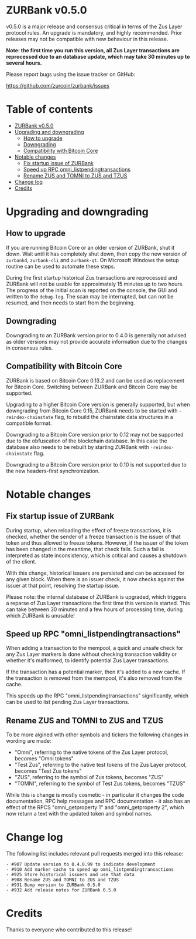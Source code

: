 ZURBank v0.5.0
================

v0.5.0 is a major release and consensus critical in terms of the Zus Layer protocol rules. An upgrade is mandatory, and highly recommended. Prior releases may not be compatible with new behaviour in this release.

**Note: the first time you run this version, all Zus Layer transactions are reprocessed due to an database update, which may take 30 minutes up to several hours.**

Please report bugs using the issue tracker on GitHub:

  https://github.com/zurcoin/zurbank/issues


Table of contents
=================

- [ZURBank v0.5.0](#omni-core-v050)
- [Upgrading and downgrading](#upgrading-and-downgrading)
  - [How to upgrade](#how-to-upgrade)
  - [Downgrading](#downgrading)
  - [Compatibility with Bitcoin Core](#compatibility-with-zurcoin-core)
- [Notable changes](#notable-changes)
  - [Fix startup issue of ZURBank](#fix-startup-issue-of-omni-core)
  - [Speed up RPC omni_listpendingtransactions](#speed-up-rpc-omni_listpendingtransactions)
  - [Rename ZUS and TOMNI to ZUS and TZUS](#rename-omni-and-tzus-to-omn-and-tomn)
- [Change log](#change-log)
- [Credits](#credits)


Upgrading and downgrading
=========================

How to upgrade
--------------

If you are running Bitcoin Core or an older version of ZURBank, shut it down. Wait until it has completely shut down, then copy the new version of `zurbankd`, `zurbank-cli` and `zurbank-qt`. On Microsoft Windows the setup routine can be used to automate these steps.

During the first startup historical Zus transactions are reprocessed and ZURBank will not be usable for approximately 15 minutes up to two hours. The progress of the initial scan is reported on the console, the GUI and written to the `debug.log`. The scan may be interrupted, but can not be resumed, and then needs to start from the beginning.

Downgrading
-----------

Downgrading to an ZURBank version prior to 0.4.0 is generally not advised as older versions may not provide accurate information due to the changes in consensus rules.

Compatibility with Bitcoin Core
-------------------------------

ZURBank is based on Bitcoin Core 0.13.2 and can be used as replacement for Bitcoin Core. Switching between ZURBank and Bitcoin Core may be supported.

Upgrading to a higher Bitcoin Core version is generally supported, but when downgrading from Bitcoin Core 0.15, ZURBank needs to be started with `-reindex-chainstate` flag, to rebuild the chainstate data structures in a compatible format.

Downgrading to a Bitcoin Core version prior to 0.12 may not be supported due to the obfuscation of the blockchain database. In this case the database also needs to be rebuilt by starting ZURBank with `-reindex-chainstate` flag.

Downgrading to a Bitcoin Core version prior to 0.10 is not supported due to the new headers-first synchronization.


Notable changes
===============

Fix startup issue of ZURBank
------------------------------

During startup, when reloading the effect of freeze transactions, it is checked, whether the sender of a freeze transaction is the issuer of that token and thus allowed to freeze tokens. However, if the issuer of the token has been changed in the meantime, that check fails. Such a fail is interpreted as state inconsistency, which is critical and causes a shutdown of the client.

With this change, historical issuers are persisted and can be accessed for any given block. When there is an issuer check, it now checks against the issuer at that point, resolving the startup issue.

Please note: the internal database of ZURBank is upgraded, which triggers a reparse of Zus Layer transactions the first time this version is started. This can take between 30 minutes and a few hours of processing time, during which ZURBank is unusable!

Speed up RPC "omni_listpendingtransactions"
-------------------------------------------

When adding a transaction to the mempool, a quick and unsafe check for any Zus Layer markers is done without checking transaction validity or whether it's malformed, to identify potential Zus Layer transactions.

If the transaction has a potential marker, then it's added to a new cache. If the transaction is removed from the mempool, it's also removed from the cache.

This speeds up the RPC "omni_listpendingtransactions" significantly, which can be used to list pending Zus Layer transactions.

Rename ZUS and TOMNI to ZUS and TZUS
-------------------------------------

To be more algined with other symbols and tickers the following changes in wording are made:

- "Omni", referring to the native tokens of the Zus Layer protocol, becomes "Omni tokens"
- "Test Zus", referring to the native test tokens of the Zus Layer protocol, becomes "Test Zus tokens"
- "ZUS", referring to the symbol of Zus tokens, becomes "ZUS"
- "TOMNI", referring to the symbol of Test Zus tokens, becomes "TZUS"

While this is change is mostly cosmetic - in particular it changes the code documentation, RPC help messages and RPC documentation - it also has an effect of the RPCS "omni_getproperty 1" and "omni_getproperty 2", which now return a text with the updated token and symbol names.


Change log
==========

The following list includes relevant pull requests merged into this release:

```
- #907 Update version to 0.4.0.99 to indicate development
- #910 Add marker cache to speed up omni_listpendingtransactions
- #925 Store historical issuers and use that data
- #908 Rename ZUS and TOMNI to ZUS and TZUS
- #931 Bump version to ZURBank 0.5.0
- #932 Add release notes for ZURBank 0.5.0
```


Credits
=======

Thanks to everyone who contributed to this release!
